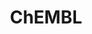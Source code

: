 ---
bigquery: https://console.cloud.google.com/bigquery?p=patents-public-data&d=ebi_chembl&page=dataset
citation: '"The ChEMBL database in 2017." Anna Gaulton, Anne Hersey, Michał Nowotka,
  A Patrícia Bento, Jon Chambers, David Mendez, Prudence Mutowo, Francis Atkinson,
  Louisa J Bellis, Elena Cibrián-Uhalte, Mark Davies, Nathan Dedman, Anneli Karlsson,
  María Paula Magariños, John P Overington, George Papadatos, Ines Smit, Andrew R
  Leach Nucleic acids Research (2017) 45 (Database Issue), D945-D954'
contributors: European Bioinformatics Institute
cost: None
description: ChEMBL Data is a manually curated database of small molecules used in
  drug discovery, including information about existing patented drugs.
documentation: 'schema: https://www.ebi.ac.uk/chembl/db_schema


  '
last_edit: Mon, 04 Apr 2022 19:07:30 GMT
location: https://console.cloud.google.com/marketplace/product/google_patents_public_datasets/chembl
maintained_by: EMBL-EBI, an outstation of European Molecular Biology Laboratory
related_publications: '

  ChEMBL: towards direct deposition of bioassay data.


  Mendez D, Gaulton A, Bento AP, Chambers J, De Veij M, Félix E, Magariños MP, Mosquera
  JF, Mutowo P, Nowotka M, Gordillo-Marañón M, Hunter F, Junco L, Mugumbate G, Rodriguez-Lopez
  M, Atkinson F, Bosc N, Radoux CJ, Segura-Cabrera A, Hersey A, Leach AR.


  — Nucleic Acids Res. 2019; 47(D1):D930-D940. doi: 10.1093/nar/gky1075

  '
schema_fields: '[''domain_type'', ''alert_id'', ''toid'', ''mc_target_accession'',
  ''assay_organism'', ''biocomp_id'', ''protein_class_desc'', ''published_units'',
  ''frac_code'', ''mesh_heading'', ''ad_type'', ''start_position'', ''log_id'', ''cx_logd'',
  ''path'', ''year'', ''component_id'', ''bto_id'', ''source'', ''prodrug'', ''as_id'',
  ''level1_description'', ''patent_id'', ''data_validity_comment'', ''uo_units'',
  ''cell_description'', ''withdrawn_reason'', ''last_active'', ''confidence'', ''metref_id'',
  ''level1'', ''level4'', ''level5'', ''metabolite_record_id'', ''cell_source_organism'',
  ''publication_number'', ''co_stem_id'', ''sequence_md5sum'', ''parent_go_id'', ''withdrawn_country'',
  ''qudt_units'', ''binding_site_comment'', ''component_type'', ''stat'', ''targrel_id'',
  ''related_tid'', ''compsyn_id'', ''l5'', ''std_act_id'', ''polymer_flag'', ''availability_type'',
  ''l7'', ''drug_product_flag'', ''formulation_id'', ''updated_by'', ''cellosaurus_id'',
  ''warning_description'', ''indref_id'', ''l6'', ''definition'', ''cell_source_tissue'',
  ''smarts'', ''ass_cls_map_id'', ''level2_description'', ''mol_atc_id'', ''assay_test_type'',
  ''mechanism_comment'', ''first_approval'', ''curation_comment'', ''organism'', ''uberon_id'',
  ''delist_flag'', ''src_id'', ''compd_id'', ''site_residues'', ''entity_type'', ''warning_country'',
  ''parent_molregno'', ''hba'', ''set_name'', ''assay_param_id'', ''published_type'',
  ''mol_hrac_id'', ''mechanism_of_action'', ''standard_flag'', ''sequence'', ''relationship_type'',
  ''issue'', ''num_ro5_violations'', ''hbd_lipinski'', ''parenteral'', ''hba_lipinski'',
  ''cidx'', ''site_name'', ''doi'', ''cx_most_apka'', ''pathway_id'', ''l3'', ''class_level'',
  ''irac_code'', ''synonyms'', ''smid'', ''go_id'', ''molecular_mechanism'', ''assay_strain'',
  ''src_description'', ''structure_type'', ''target_type'', ''level2'', ''variant_id'',
  ''molecule_type'', ''ap_id'', ''alogp'', ''molsyn_id'', ''l8'', ''acd_most_bpka'',
  ''tbl'', ''normal_range_max'', ''sei'', ''pathway_key'', ''substrate_record_id'',
  ''efo_term'', ''active_ingredient'', ''label'', ''submission_date'', ''ddd_id'',
  ''text_value'', ''qed_weighted'', ''molecular_species'', ''irac_class_id'', ''prediction_method'',
  ''patent_use_code'', ''subgroup'', ''job_id'', ''authors'', ''rtb'', ''cell_ontology_id'',
  ''species_group_flag'', ''full_mwt'', ''journal'', ''last_page'', ''confidence_score'',
  ''published_value'', ''assay_source'', ''strength'', ''comp_go_id'', ''description'',
  ''doc_type'', ''ref_id'', ''parent_id'', ''usan_stem_definition'', ''priority'',
  ''product_id'', ''upper_value'', ''met_comment'', ''major_class'', ''downgraded'',
  ''l4'', ''warning_year'', ''activity_count'', ''therapeutic_flag'', ''hrac_code'',
  ''mec_id'', ''frac_class_id'', ''tid'', ''activity_comment'', ''tissue_id'', ''molfile'',
  ''parameter_type'', ''level3'', ''sitecomp_id'', ''molregno'', ''num_lipinski_ro5_violations'',
  ''assay_id'', ''assay_subcellular_fraction'', ''research_stem'', ''mc_organism'',
  ''pref_name'', ''innovator_company'', ''mc_target_type'', ''dosed_ingredient'',
  ''heavy_atoms'', ''curated_by'', ''source_domain_id'', ''helm_notation'', ''aidx'',
  ''mc_tax_id'', ''units'', ''warning_id'', ''standard_inchi_key'', ''trade_name'',
  ''withdrawn_flag'', ''assay_desc'', ''direct_interaction'', ''standard_relation'',
  ''comp_class_id'', ''parent_type'', ''cx_logp'', ''le'', ''clo_id'', ''ddd_units'',
  ''active_molregno'', ''short_name'', ''db_version'', ''type'', ''assay_category'',
  ''oral'', ''src_assay_id'', ''selectivity_comment'', ''targcomp_id'', ''caloha_id'',
  ''bei'', ''bao_endpoint'', ''alert_set_id'', ''level4_description'', ''mesh_id'',
  ''mol_frac_id'', ''enzyme_name'', ''alert_name'', ''withdrawn_year'', ''tid_fixed'',
  ''met_conversion'', ''cell_source_tax_id'', ''acd_most_apka'', ''potential_duplicate'',
  ''ddd_value'', ''domain_id'', ''chirality'', ''parameter_value'', ''mw_freebase'',
  ''usan_stem_id'', ''drug_substance_flag'', ''approval_date'', ''usan_substem'',
  ''db_source'', ''result_flag'', ''standard_inchi'', ''assay_tissue'', ''volume'',
  ''assay_type'', ''company'', ''warnref_id'', ''cpd_str_alert_id'', ''mecref_id'',
  ''aspect'', ''met_id'', ''oc_id'', ''inorganic_flag'', ''standard_text_value'',
  ''mc_target_name'', ''domain_name'', ''isoform'', ''black_box_warning'', ''src_compound_id'',
  ''full_molformula'', ''who_name'', ''hrac_class_id'', ''standard_upper_value'',
  ''activity_id'', ''cell_name'', ''stem'', ''tax_id'', ''syn_type'', ''version'',
  ''dosage_form'', ''l1'', ''standard_value'', ''target_desc'', ''site_id'', ''drugind_id'',
  ''chembl_id'', ''atc_code'', ''comments'', ''target_mapping'', ''route'', ''first_page'',
  ''cell_id'', ''assay_cell_type'', ''record_id'', ''published_relation'', ''standard_type'',
  ''chebi_par_id'', ''bao_format'', ''indication_class'', ''previous_company'', ''relation'',
  ''protclasssyn_id'', ''pubmed_id'', ''pchembl_value'', ''nda_type'', ''usan_year'',
  ''ddd_admr'', ''rgid'', ''cx_most_bpka'', ''acd_logd'', ''annotation'', ''actsm_id'',
  ''mutation'', ''who_extra'', ''num_alerts'', ''component_synonym'', ''patent_expire_date'',
  ''relationship_desc'', ''usan_stem'', ''value'', ''acd_logp'', ''warning_class'',
  ''mol_irac_id'', ''title'', ''assay_tax_id'', ''lle'', ''ingredient'', ''updated_on'',
  ''assay_class_id'', ''action_type'', ''ref_type'', ''hbd'', ''end_position'', ''standard_units'',
  ''protein_class_id'', ''compound_name'', ''disease_efficacy'', ''abstract'', ''applicant_full_name'',
  ''orig_description'', ''mw_monoisotopic'', ''ddd_comment'', ''level3_description'',
  ''src_short_name'', ''name'', ''ref_url'', ''creation_date'', ''country'', ''normal_range_min'',
  ''warning_type'', ''entity_id'', ''ro3_pass'', ''res_stem_id'', ''relationship'',
  ''l2'', ''topical'', ''class_type'', ''doc_id'', ''protein_class_synonym'', ''withdrawn_class'',
  ''predbind_id'', ''drug_record_id'', ''ridx'', ''accession'', ''first_in_class'',
  ''psa'', ''aromatic_rings'', ''max_phase'', ''homologue'', ''status'', ''bao_id'',
  ''max_phase_for_ind'', ''domain_description'', ''patent_no'', ''prod_pat_id'', ''efo_id'',
  ''compound_key'', ''canonical_smiles'', ''idx'', ''stem_class'', ''natural_product'',
  ''enzyme_tid'', ''cl_lincs_id'']'
shortname: chembl
tags:
- biotechnology
- health
- chemical
- bioinformatics
- medical
terms_of_use: CC BY-SA 3.0
title: ChEMBL
uuid: e232a192-965c-4ec9-904c-155b6dfe56c5
---